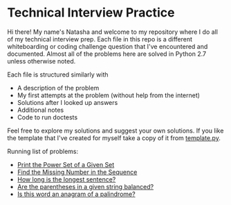 # Technical Interview Practice

Hi there! My name's Natasha and welcome to my repository where I do all of my technical interview prep. Each file in this repo is a different whiteboarding or coding challenge question that I've encountered and documented. Almost all of the problems here are solved in Python 2.7 unless otherwise noted.

Each file is structured similarly with
* A description of the problem
* My first attempts at the problem (without help from the internet)
* Solutions after I looked up answers
* Additional notes
* Code to run doctests

Feel free to explore my solutions and suggest your own solutions. If you like the template that I've created for myself take a copy of it from [template.py](/template.py).

Running list of problems:
* [Print the Power Set of a Given Set](/printPowerSet.py)
* [Find the Missing Number in the Sequence](/missing_number.py)
* [How long is the longest sentence?](/longest_sentence.py)
* [Are the parentheses in a given string balanced?](/balance_parens.py)
* [Is this word an anagram of a palindrome?](/anagram_palindrome.py)